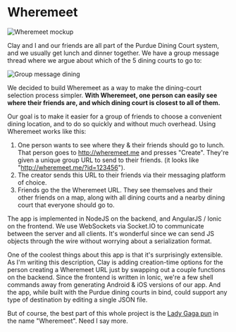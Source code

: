Wheremeet
========

![Wheremeet mockup](http://cl.ly/image/1j0T3t2i3p1a/wearmeat-mockup.jpg)

Clay and I and our friends are all part of the Purdue Dining Court system, and we usually get lunch and dinner together. We have a group message thread where we argue about which of the 5 dining courts to go to:

![Group message dining](http://cl.ly/image/3L0J1e3Q1X03/Screen_Shot_2014-10-19_at_1_30_31.png)

We decided to build Wheremeet as a way to make the dining-court selection process simpler. **With Wheremeet, one person can easily see where their friends are, and which dining court is closest to all of them.** 

Our goal is to make it easier for a group of friends to choose a convenient dining location, and to do so quickly and without much overhead. Using Wheremeet works like this:

1. One person wants to see where they & their friends should go to lunch. That person goes to http://wheremeet.me and presses "Create". They're given a unique group URL to send to their friends. (it looks like "http://wheremeet.me/?id=123456").
2. The creator sends this URL to their friends via their messaging platform of choice.
3. Friends go the the Wheremeet URL. They see themselves and their other friends on a map, along with all dining courts and a nearby dining court that everyone should go to.

The app is implemented in NodeJS on the backend, and AngularJS / Ionic on the frontend. We use WebSockets via Socket.IO to communicate between the server and all clients. It's wonderful since we can send JS objects through the wire without worrying about a serialization format.

One of the coolest things about this app is that it's surprisingly extensible. As I'm writing this description, Clay is adding creation-time options for the person creating a Wheremeet URL just by swapping out a couple functions on the backend. Since the frontend is written in Ionic, we're a few shell commands away from generating Android & iOS versions of our app. And the app, while built with the Purdue dining courts in bind, could support any type of destination by editing a single JSON file.

But of course, the best part of this whole project is the [Lady Gaga pun](https://upload.wikimedia.org/wikipedia/en/9/9f/Lady_Gaga_meat_dress.jpg) in the name "Wheremeet". Need I say more.
